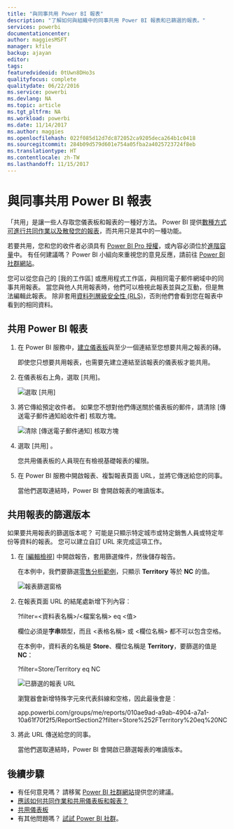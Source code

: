 ```yaml
---
title: "與同事共用 Power BI 報表"
description: "了解如何與組織中的同事共用 Power BI 報表和已篩選的報表。"
services: powerbi
documentationcenter: 
author: maggiesMSFT
manager: kfile
backup: ajayan
editor: 
tags: 
featuredvideoid: 0tUwn8DHo3s
qualityfocus: complete
qualitydate: 06/22/2016
ms.service: powerbi
ms.devlang: NA
ms.topic: article
ms.tgt_pltfrm: NA
ms.workload: powerbi
ms.date: 11/14/2017
ms.author: maggies
ms.openlocfilehash: 022f085d12d7dc872052ca9205deca264b1c0418
ms.sourcegitcommit: 284b09d579d601e754a05fba2a4025723724f8eb
ms.translationtype: HT
ms.contentlocale: zh-TW
ms.lasthandoff: 11/15/2017
---
```

# <a name="share-power-bi-reports-with-your-coworkers"></a>與同事共用 Power BI 報表
「共用」是讓一些人存取您儀表板和報表的一種好方法。 Power BI 提供[數種方式可進行共同作業以及散發您的報表](service-how-to-collaborate-distribute-dashboards-reports.md)，而共用只是其中的一種功能。

若要共用，您和您的收件者必須具有 [Power BI Pro 授權](service-free-vs-pro.md)，或內容必須位於[進階容量](service-premium.md)中。 有任何建議嗎？ Power BI 小組向來重視您的意見反應，請前往 [Power BI 社群網站](https://community.powerbi.com/)。

您可以從您自己的 [我的工作區] 或應用程式工作區，與相同電子郵件網域中的同事共用報表。 當您與他人共用報表時，他們可以檢視此報表並與之互動，但是無法編輯此報表。 除非套用[資料列層級安全性 (RLS)](service-admin-rls.md)，否則他們會看到您在報表中看到的相同資料。 

## <a name="share-a-power-bi-report"></a>共用 Power BI 報表
1. 在 Power BI 服務中，[建立儀表板](service-dashboard-create.md)與至少一個連結至您想要共用之報表的磚。 
   
    即使您只想要共用報表，也需要先建立連結至該報表的儀表板才能共用。 

1. 在儀表板右上角，選取 [共用]。

     ![選取 [共用]](media/service-share-reports/power-bi-share-upper-right.png)
  
2. 將它傳給預定收件者。 如果您不想對他們傳送關於儀表板的郵件，請清除 [傳送電子郵件通知給收件者] 核取方塊。

     ![清除 [傳送電子郵件通知] 核取方塊](media/service-share-reports/power-bi-share-dont-send-mail.png)

4. 選取 [共用] 。

      您共用儀表板的人員現在有檢視基礎報表的權限。 

1. 在 Power BI 服務中開啟報表、複製報表頁面 URL，並將它傳送給您的同事。 
   
    當他們選取連結時，Power BI 會開啟報表的唯讀版本。

## <a name="share-a-filtered-version-of-a-report"></a>共用報表的篩選版本
如果要共用報表的篩選版本呢？ 可能是只顯示特定城市或特定銷售人員或特定年份等資料的報表。 您可以建立自訂 URL 來完成這項工作。

1. 在 [[編輯檢視]](service-reading-view-and-editing-view.md) 中開啟報告，套用篩選條件，然後儲存報告。
   
   在本例中，我們要篩選[零售分析範例](sample-tutorial-connect-to-the-samples.md)，只顯示 **Territory** 等於 **NC** 的值。
   
   ![報表篩選窗格](media/service-share-reports/power-bi-filter-report2.png)
2. 在報表頁面 URL 的結尾處新增下列內容︰
   
   ?filter=<資料表名稱>/<檔案名稱> eq <值>
   
    欄位必須是**字串**類型，而且 <表格名稱> 或 <欄位名稱> 都不可以包含空格。
   
   在本例中，資料表的名稱是 **Store**、欄位名稱是 **Territory**，要篩選的值是 **NC**：
   
    ?filter=Store/Territory eq NC
   
   ![已篩選的報表 URL](media/service-share-reports/power-bi-filter-url3.png)
   
   瀏覽器會新增特殊字元來代表斜線和空格，因此最後會是︰
   
   app.powerbi.com/groups/me/reports/010ae9ad-a9ab-4904-a7a1-10a61f70f2f5/ReportSection2?filter=Store%252FTerritory%20eq%20NC
3. 將此 URL 傳送給您的同事。 
   
   當他們選取連結時，Power BI 會開啟已篩選報表的唯讀版本。

## <a name="next-steps"></a>後續步驟
* 有任何意見嗎？ 請移駕 [Power BI 社群網站](https://community.powerbi.com/)提供您的建議。
* [應該如何共同作業和共用儀表板和報表？](service-how-to-collaborate-distribute-dashboards-reports.md)
* [共用儀表板](service-share-dashboards.md)
* 有其他問題嗎？ [試試 Power BI 社群](http://community.powerbi.com/)。

